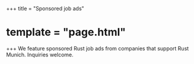 +++
title = "Sponsored job ads"
# template = "page.html"
+++
We feature sponsored Rust job ads from companies that support Rust Munich. Inquiries welcome.

